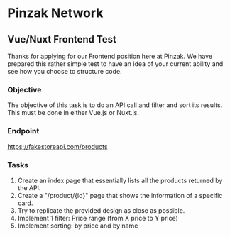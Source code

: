 # Pinzak Network

## Vue/Nuxt Frontend Test
Thanks for applying for our Frontend position here at Pinzak. We have prepared this rather simple test to have an idea of your current ability and see how you choose to structure code.

### Objective
The objective of this task is to do an API call and filter and sort its results. This must be done in either Vue.js or Nuxt.js.

### Endpoint
https://fakestoreapi.com/products

### Tasks
1. Create an index page that essentially lists all the products returned by the API.
2. Create a "/product/{id}" page that shows the information of a specific card.
3. Try to replicate the provided design as close as possible.
4. Implement 1 filter: Price range (from X price to Y price)
5. Implement sorting: by price and by name

